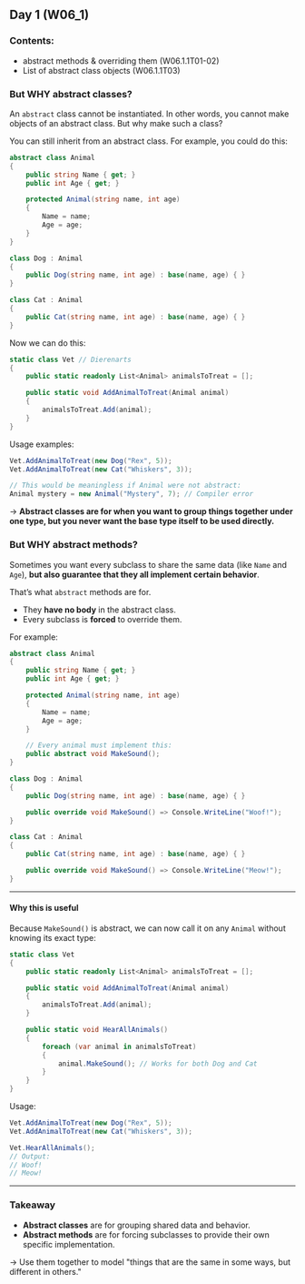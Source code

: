 ## Day 1 (W06_1)

### Contents:
* abstract methods & overriding them (W06.1.1T01-02)
* List of abstract class objects (W06.1.1T03)

### But WHY abstract classes?
An `abstract` class cannot be instantiated. In other words, you cannot make objects of an abstract class. But why make such a class?

You can still inherit from an abstract class. For example, you could do this:
```csharp
abstract class Animal
{
    public string Name { get; }
    public int Age { get; }

    protected Animal(string name, int age)
    {
        Name = name;
        Age = age;
    }
}

class Dog : Animal
{
    public Dog(string name, int age) : base(name, age) { }
}

class Cat : Animal
{
    public Cat(string name, int age) : base(name, age) { }
}
```

Now we can do this:
```csharp
static class Vet // Dierenarts
{
    public static readonly List<Animal> animalsToTreat = [];

    public static void AddAnimalToTreat(Animal animal)
    {
        animalsToTreat.Add(animal);
    }
}
```

Usage examples:
```csharp
Vet.AddAnimalToTreat(new Dog("Rex", 5));
Vet.AddAnimalToTreat(new Cat("Whiskers", 3));

// This would be meaningless if Animal were not abstract:
Animal mystery = new Animal("Mystery", 7); // Compiler error
```

-> **Abstract classes are for when you want to group things together under one type, but you never want the base type itself to be used directly.**

### But WHY abstract methods?  
Sometimes you want every subclass to share the same data (like `Name` and `Age`), **but also guarantee that they all implement certain behavior**.  

That’s what `abstract` methods are for.  
- They **have no body** in the abstract class.  
- Every subclass is **forced** to override them.  

For example:  

```csharp
abstract class Animal
{
    public string Name { get; }
    public int Age { get; }

    protected Animal(string name, int age)
    {
        Name = name;
        Age = age;
    }

    // Every animal must implement this:
    public abstract void MakeSound();
}

class Dog : Animal
{
    public Dog(string name, int age) : base(name, age) { }

    public override void MakeSound() => Console.WriteLine("Woof!");
}

class Cat : Animal
{
    public Cat(string name, int age) : base(name, age) { }

    public override void MakeSound() => Console.WriteLine("Meow!");
}
```

---

#### Why this is useful  

Because `MakeSound()` is abstract, we can now call it on any `Animal` without knowing its exact type:  

```csharp
static class Vet
{
    public static readonly List<Animal> animalsToTreat = [];

    public static void AddAnimalToTreat(Animal animal)
    {
        animalsToTreat.Add(animal);
    }

    public static void HearAllAnimals()
    {
        foreach (var animal in animalsToTreat)
        {
            animal.MakeSound(); // Works for both Dog and Cat
        }
    }
}
```

Usage:  

```csharp
Vet.AddAnimalToTreat(new Dog("Rex", 5));
Vet.AddAnimalToTreat(new Cat("Whiskers", 3));

Vet.HearAllAnimals();
// Output:
// Woof!
// Meow!
```

---

### Takeaway  

- **Abstract classes** are for grouping shared data and behavior.  
- **Abstract methods** are for forcing subclasses to provide their own specific implementation.  

-> Use them together to model "things that are the same in some ways, but different in others."